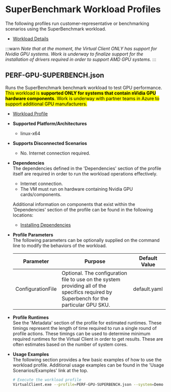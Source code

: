 ﻿# SuperBenchmark Workload Profiles
The following profiles run customer-representative or benchmarking scenarios using the SuperBenchmark workload.

* [Workload Details](./superbenchmark.md)  

:::warn
*Note that at the moment, the Virtual Client ONLY has support for Nvidia GPU systems. Work is underway to finalize support for the installation of drivers required in order to support AMD GPU systems.*
:::

## PERF-GPU-SUPERBENCH.json
Runs the SuperBenchmark benchmark workload to test GPU performance. <mark>This workload is <b>supported ONLY for systems that contain nVidia GPU
hardware components</b>. Work is underway with partner teams in Azure to support additional GPU manufacturers.</mark>

* [Workload Profile](https://github.com/microsoft/VirtualClient/blob/main/src/VirtualClient/VirtualClient.Main/profiles/PERF-GPU-SUPERBENCH.json) 

* **Supported Platform/Architectures**
  * linux-x64

* **Supports Disconnected Scenarios**  
  * No. Internet connection required.

* **Dependencies**  
  The dependencies defined in the 'Dependencies' section of the profile itself are required in order to run the workload operations effectively.
  * Internet connection.
  * The VM must run on hardware containing Nvidia GPU cards/components.

  Additional information on components that exist within the 'Dependencies' section of the profile can be found in the following locations:
  * [Installing Dependencies](https://microsoft.github.io/VirtualClient/docs/category/dependencies/)

* **Profile Parameters**  
  The following parameters can be optionally supplied on the command line to modify the behaviors of the workload.

  | Parameter             | Purpose | Default Value |
  |-----------------------|---------|---------------|
  | ConfigurationFile     | Optional. The configuration file to use on the system providing all of the specifics required by Superbench for the particular GPU SKU. | default.yaml  |

* **Profile Runtimes**  
  See the 'Metadata' section of the profile for estimated runtimes. These timings represent the length of time required to run a single round of profile 
  actions. These timings can be used to determine minimum required runtimes for the Virtual Client in order to get results. These are often estimates based on the
  number of system cores. 

* **Usage Examples**  
  The following section provides a few basic examples of how to use the workload profile. Additional usage examples can be found in the
  'Usage Scenarios/Examples' link at the top.

  ``` bash
  # Execute the workload profile
  VirtualClient.exe --profile=PERF-GPU-SUPERBENCH.json --system=Demo --timeout=1440 --packageStore="{BlobConnectionString|SAS Uri}"
  ```